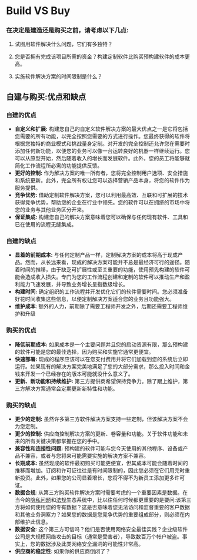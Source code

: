 # Build VS Buy



### 在决定是建造还是购买之前，请考虑以下几点:

1. 试图用软件解决什么问题，它们有多独特？

2. 您是否拥有完成该项目所需的资金？构建定制软件比购买预构建软件的成本更高。

3. 实施软件解决方案的时间限制是什么？


## 自建与购买:优点和缺点
### 自建的优点

- **自定义和扩展:** 构建您自己的自定义软件解决方案的最大优点之一是它将包括您需要的所有功能，以完全按照您需要的方式进行操作。您最终获得的软件将根据您独特的商业模式和挑战量身定制。对开发的完全控制还允许您在需要时添加任何新功能，以便您的业务可以像一台运转良好的机器一样继续运行。您可以从原型开始，然后随着收入的增长而发展软件。此外，您的员工将能够就简化工作流程所必需的功能提供反馈。
- **更好的控制:** 作为解决方案的唯一所有者，您将完全控制用户选项、安全措施和系统更新。此外，完全所有权让您可以选择营销产品本身，将您的软件作为服务提供。
- **竞争优势:** 借助定制软件解决方案，您可以利用最高效、互联和可扩展的技术获得竞争优势，帮助您的企业在行业中领先。您的软件可以在拥挤的市场中将您的业务与其他业务区分开来。
- **保证集成:** 构建您自己的解决方案意味着您可以确保与任何现有软件、工具和已在使用的流程无缝集成。


### 自建的缺点

- **显着的前期成本:** 与任何定制产品一样，定制解决方案的成本将高于现成产品。然而，从长远来看，现成的解决方案可能并不总是最经济可行的途径。随着时间的推移，由于缺乏可扩展性或至关重要的功能，使用预先构建的软件可能会造成收入损失。专门为您的工作流程创建和定制的软件可以推动生产和盈利能力飞速发展，并导致业务增长呈指数级增长。
- **构建时间:** 确定组织的工作流程并开发优化它们的软件需要时间。您必须准备好花时间收集这些信息，以便定制解决方案适合您的业务且功能强大。
- **维护成本**: 额外的人力，前期除了需要工程师开发之外，后期还需要工程师维护和升级



### 购买的优点

- **降低前期成本:** 如果成本是一个主要问题并且您的启动资源有限，那么预构建的软件可能是您的最佳选择，因为购买和实施它通常更便宜。
- **快速部署:** 现成的程序应该可以在您支付费用并将它们加载到您的系统后立即运行。如果现有的解决方案完美地满足了您的大部分需求，那么投入时间和金钱来开发一个已经存在的版本可能就没什么意义了。
- **更新、新功能和持续维护:** 第三方提供商希望保持竞争力。除了跟上维护，第三方解决方案通常会定期更新新特性和功能。



### 购买的缺点

- **更少的定制:** 虽然许多第三方软件解决方案支持一些定制，但该解决方案不会为您定制。
- **更少的控制:** 供应商控制解决方案的更新、卷容量和功能。关于软件功能和未来的所有关键决策都掌握在您的手中。
- **兼容性和连接性问题:** 预构建的软件可能与您今天使用的其他程序、设备或产品不兼容，或者与您将来可能需要实施的解决方案不兼容。
- **长期成本:** 虽然现成的软件最初购买可能更便宜，但其成本可能会随着时间的推移而增加。订阅和许可证往往是有时间限制的，因此您必须在它们用完时重新投资。此外，如果您的公司显着增长，您将不得不为新员工添加更多许可证。
- **数据合规**: 从第三方购买软件解决方案时需要考虑的一个重要因素是数据。在当今的[隐私问题](https://clevertap.com/blog/privacy-policies/)和[法规](https://clevertap.com/blog/in-preparation-of-gdpr-compliance/)生态系统中，比以往任何时候都更重要的是要问:该第三方将如何使用您的专有数据？这是否意味着您无法访问和监督重要的客户数据和其他业务洞察力？如果您的数据是您竞争优势的重要组成部分，则必须在内部维护此信息。
- **数据安全**: 这个第三方可信吗？他们是否使用网络安全最佳实践？企业级软件公司是大规模网络攻击的目标（通常是受害者），导致数百万个帐户被盗。事实上，您的数据涉及此类网络安全漏洞的可能性非常高。
- **供应商的稳定性**: 如果你的供应商倒闭了？



